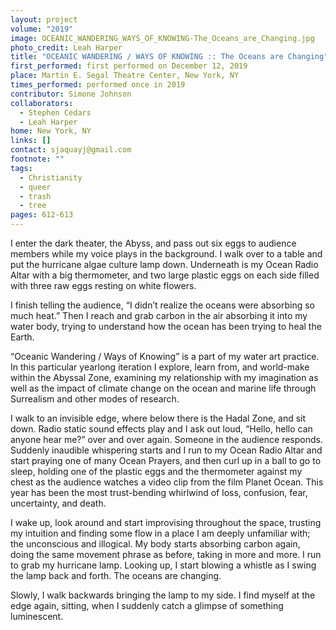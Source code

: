 ```yaml
---
layout: project
volume: "2019"
image: OCEANIC_WANDERING_WAYS_OF_KNOWING-The_Oceans_are_Changing.jpg
photo_credit: Leah Harper
title: "OCEANIC WANDERING / WAYS OF KNOWING :: The Oceans are Changing"
first_performed: first performed on December 12, 2019
place: Martin E. Segal Theatre Center, New York, NY
times_performed: performed once in 2019
contributor: Simone Johnson
collaborators:
  - Stephen Cedars
  - Leah Harper
home: New York, NY
links: []
contact: sjaquayj@gmail.com
footnote: ""
tags:
  - Christianity
  - queer
  - trash
  - tree
pages: 612-613
---
```


I enter the dark theater, the Abyss, and pass out six eggs to audience members while my voice plays in the background. I walk over to a table and put the hurricane algae culture lamp down. Underneath is my Ocean Radio Altar with a big thermometer, and two large plastic eggs on each side filled with three raw eggs resting on white flowers.

I finish telling the audience, “I didn’t realize the oceans were absorbing so much heat.” Then I reach and grab carbon in the air absorbing it into my water body, trying to understand how the ocean has been trying to heal the Earth.

“Oceanic Wandering / Ways of Knowing” is a part of my water art practice. In this particular yearlong iteration I explore, learn from, and world-make within the Abyssal Zone, examining my relationship with my imagination as well as the impact of climate change on the ocean and marine life through Surrealism and other modes of research.

I walk to an invisible edge, where below there is the Hadal Zone, and sit down. Radio static sound effects play and I ask out loud, “Hello, hello can anyone hear me?” over and over again. Someone in the audience responds. Suddenly inaudible whispering starts and I run to my Ocean Radio Altar and start praying one of many Ocean Prayers, and then curl up in a ball to go to sleep, holding one of the plastic eggs and the thermometer against my chest as the audience watches a video clip from the film Planet Ocean. This year has been the most trust-bending whirlwind of loss, confusion, fear, uncertainty, and death.

I wake up, look around and start improvising throughout the space, trusting my intuition and finding some flow in a place I am deeply unfamiliar with; the unconscious and illogical. My body starts absorbing carbon again, doing the same movement phrase as before, taking in more and more. I run to grab my hurricane lamp. Looking up, I start blowing a whistle as I swing the lamp back and forth. The oceans are changing.

Slowly, I walk backwards bringing the lamp to my side. I find myself at the edge again, sitting, when I suddenly catch a glimpse of something luminescent.
